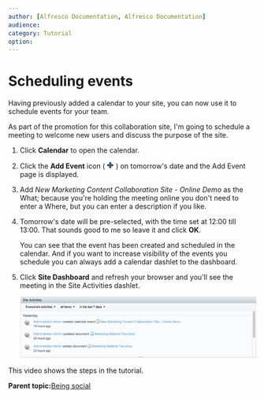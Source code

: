 ```yaml
---
author: [Alfresco Documentation, Alfresco Documentation]
audience: 
category: Tutorial
option: 
---
```


# Scheduling events

Having previously added a calendar to your site, you can now use it to schedule events for your team.

As part of the promotion for this collaboration site, I'm going to schedule a meeting to welcome new users and discuss the purpose of the site.

1.  Click **Calendar** to open the calendar.

2.  Click the **Add Event** icon \(![Add Event icon](../images/AddEvent_icon.png)\) on tomorrow's date and the Add Event page is displayed.

3.  Add *New Marketing Content Collaboration Site - Online Demo* as the What; because you're holding the meeting online you don't need to enter a Where, but you can enter a description if you like.

4.  Tomorrow's date will be pre-selected, with the time set at 12:00 till 13:00. That sounds good to me so leave it and click **OK**.

    You can see that the event has been created and scheduled in the calendar. And if you want to increase visibility of the events you schedule you can always add a calendar dashlet to the dashboard.

5.  Click **Site Dashboard** and refresh your browser and you'll see the meeting in the Site Activities dashlet.

    ![Site activites dashlet](../images/gs-site-activities.png)


This video shows the steps in the tutorial.

  

**Parent topic:**[Being social](../concepts/gs-being-social.md)

